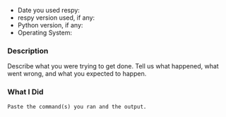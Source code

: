 * Date you used respy:
* respy version used, if any:
* Python version, if any:
* Operating System:

### Description

Describe what you were trying to get done. Tell us what happened, what went
wrong, and what you expected to happen.

### What I Did

```
Paste the command(s) you ran and the output.
```
